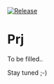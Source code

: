 [![Release](https://github.com/PxaMMaxP/obsidian-prj/actions/workflows/CreateRelease.yml/badge.svg)](https://github.com/PxaMMaxP/obsidian-prj/actions/workflows/CreateRelease.yml)

# Prj

To be filled..

Stay tuned ;-)

